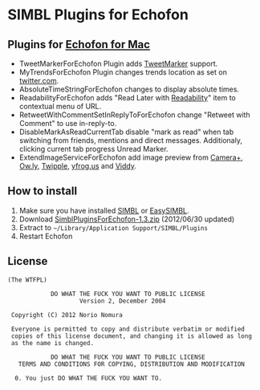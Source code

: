 SIMBL Plugins for Echofon
====================================
Plugins for [Echofon for Mac](http://www.echofon.com/twitter/mac)
------- 
- TweetMarkerForEchofon Plugin
adds [TweetMarker](http://tweetmarker.net/) support.
- MyTrendsForEchofon Plugin changes trends location as set on [twitter.com](https://twitter.com).
- AbsoluteTimeStringForEchofon changes to display absolute times.
- ReadabilityForEchofon adds "Read Later with [Readability](http://www.readability.com)" item to contextual menu of URL.
- RetweetWithCommentSetInReplyToForEchofon change "Retweet with Comment" to use in-reply-to.
- DisableMarkAsReadCurrentTab disable "mark as read" when tab switching from friends, mentions and direct messages. Additionaly, clicking current tab progress Unread Marker.
- ExtendImageServiceForEchofon add image preview from [Camera+](http://api.camerapl.us/), [Ow.ly](http://ow.ly/), [Twipple](http://p.twipple.jp/), [yfrog.us](http://yfrog.us/) and [Viddy](http://viddy.com/).

How to install
--------------
1. Make sure you have installed [SIMBL](http://www.culater.net/software/SIMBL/SIMBL.php) or [EasySIMBL](https://github.com/norio-nomura/EasySIMBL).
2. Download [SimblPluginsForEchofon-1.3.zip](http://github.com/downloads/norio-nomura/SimblPluginsForEchofon/SimblPluginsForEchofon-1.3.zip) (2012/06/30 updated)
3. Extract to `~/Library/Application Support/SIMBL/Plugins`
4. Restart Echofon

License
-------
	(The WTFPL)
	
	            DO WHAT THE FUCK YOU WANT TO PUBLIC LICENSE
	                    Version 2, December 2004
	
	 Copyright (C) 2012 Norio Nomura
	
	 Everyone is permitted to copy and distribute verbatim or modified
	 copies of this license document, and changing it is allowed as long
	 as the name is changed.
	
	            DO WHAT THE FUCK YOU WANT TO PUBLIC LICENSE
	   TERMS AND CONDITIONS FOR COPYING, DISTRIBUTION AND MODIFICATION
	
	  0. You just DO WHAT THE FUCK YOU WANT TO.
